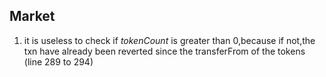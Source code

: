 ## Market
1) it is useless to check if _tokenCount_ is greater than 0,because if not,the txn have already been reverted since the transferFrom of the tokens (line 289 to 294)